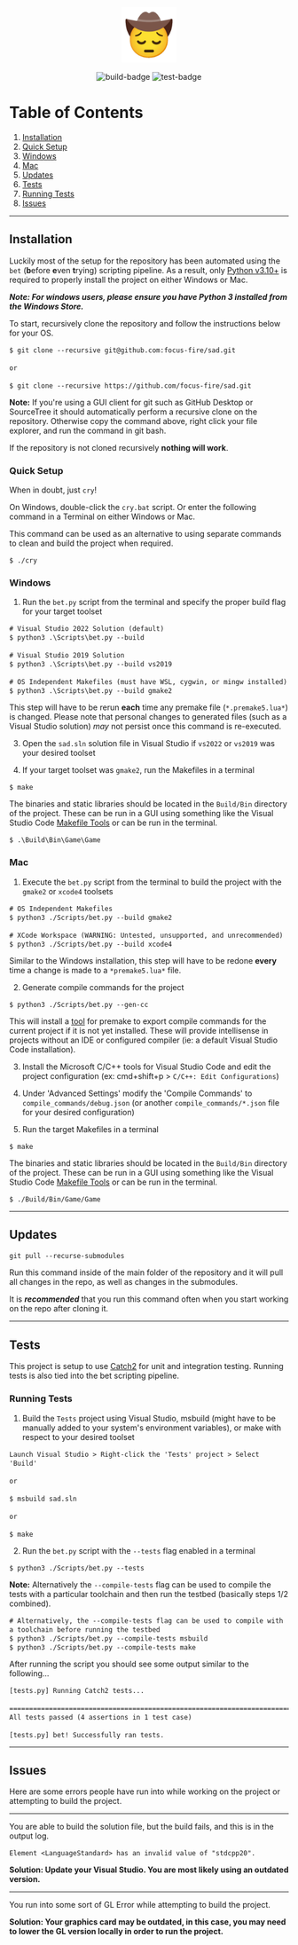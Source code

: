 <p align="center">
    <img src="./.github/assets/pensive-cowboy.png" alt="sad" height="100">
</p>
<p align="center">
    <img src="https://github.com/focus-fire/sad/actions/workflows/build.yml/badge.svg" alt="build-badge">
    <img src="https://github.com/focus-fire/sad/actions/workflows/test.yml/badge.svg" alt="test-badge">
</p>

# Table of Contents

1. [Installation](##Installation)
2. [Quick Setup](###Quick-Setup)
3. [Windows](###Windows)
4. [Mac](###Mac)
5. [Updates](##Updates)
6. [Tests](##Tests)
7. [Running Tests](###Running-Tests)
8. [Issues](##Issues)

--------------

## Installation
Luckily most of the setup for the repository has been automated using the `bet` (**b**efore **e**ven **t**rying) scripting pipeline. As a result, only [Python v3.10+](https://www.python.org/downloads/) is required to properly install the project on either Windows or Mac.

***Note: For windows users, please ensure you have Python 3 installed from the Windows Store.***

To start, recursively clone the repository and follow the instructions below for your OS.

```
$ git clone --recursive git@github.com:focus-fire/sad.git

or

$ git clone --recursive https://github.com/focus-fire/sad.git
```

**Note:** If you're using a GUI client for git such as GitHub Desktop or SourceTree it should automatically perform a recursive clone on the repository. Otherwise copy the command above, right click your file explorer, and run the command in git bash. 

If the repository is not cloned recursively **nothing will work**.

### Quick Setup
When in doubt, just `cry`! 

On Windows, double-click the `cry.bat` script. Or enter the following command in a Terminal on either Windows or Mac. 

This command can be used as an alternative to using separate commands to clean and build the project when required.

```
$ ./cry
```

### Windows

1. Run the `bet.py` script from the terminal and specify the proper build flag for your target toolset 

```
# Visual Studio 2022 Solution (default)
$ python3 .\Scripts\bet.py --build 

# Visual Studio 2019 Solution
$ python3 .\Scripts\bet.py --build vs2019

# OS Independent Makefiles (must have WSL, cygwin, or mingw installed) 
$ python3 .\Scripts\bet.py --build gmake2
```

This step will have to be rerun **each** time any premake file (`*.premake5.lua*`) is changed. Please note that personal changes to generated files (such as a Visual Studio solution) *may* not persist once this command is re-executed.  

3. Open the `sad.sln` solution file in Visual Studio if `vs2022` or `vs2019` was your desired toolset

4. If your target toolset was `gmake2`, run the Makefiles in a terminal

```
$ make
```

The binaries and static libraries should be located in the `Build/Bin` directory of the project. These can be run in a GUI using something like the Visual Studio Code [Makefile Tools](https://marketplace.visualstudio.com/items?itemName=ms-vscode.makefile-tools) or can be run in the terminal.

```
$ .\Build\Bin\Game\Game
```

### Mac

1. Execute the `bet.py` script from the terminal to build the project with the `gmake2` or `xcode4` toolsets 

```
# OS Independent Makefiles 
$ python3 ./Scripts/bet.py --build gmake2

# XCode Workspace (WARNING: Untested, unsupported, and unrecommended)
$ python3 ./Scripts/bet.py --build xcode4
```

Similar to the Windows installation, this step will have to be redone **every** time a change is made to a `*premake5.lua*` file.

2. Generate compile commands for the project 

```
$ python3 ./Scripts/bet.py --gen-cc
```

This will install a [tool](https://github.com/tarruda/premake-export-compile-commands) for premake to export compile commands for the current project if it is not yet installed. These will provide intellisense in projects without an IDE or configured compiler (ie: a default Visual Studio Code installation).

3. Install the Microsoft C/C++ tools for Visual Studio Code and edit the project configuration (ex: cmd+shift+p > `C/C++: Edit Configurations`)

4. Under 'Advanced Settings' modify the 'Compile Commands' to `compile_commands/debug.json` (or another `compile_commands/*.json` file for your desired configuration) 

5. Run the target Makefiles in a terminal

```
$ make
```

The binaries and static libraries should be located in the `Build/Bin` directory of the project. These can be run in a GUI using something like the Visual Studio Code [Makefile Tools](https://marketplace.visualstudio.com/items?itemName=ms-vscode.makefile-tools) or can be run in the terminal.

```
$ ./Build/Bin/Game/Game
```

-------------
## Updates

```
git pull --recurse-submodules
```
Run this command inside of the main folder of the repository and it will pull all changes in the repo, as well as changes in the submodules.

It is ***recommended*** that you run this command often when you start working on the repo after cloning it.

-------------
## Tests
This project is setup to use [Catch2](https://github.com/catchorg/Catch2) for unit and integration testing. Running tests is also tied into the bet scripting pipeline.

### Running Tests

1. Build the `Tests` project using Visual Studio, msbuild (might have to be manually added to your system's environment variables), or make with respect to your desired toolset

```
Launch Visual Studio > Right-click the 'Tests' project > Select 'Build'

or

$ msbuild sad.sln

or

$ make
```

2. Run the `bet.py` script with the `--tests` flag enabled in a terminal

```
$ python3 ./Scripts/bet.py --tests
```

**Note:** Alternatively the `--compile-tests` flag can be used to compile the tests with a particular toolchain and then run the testbed (basically steps 1/2 combined).

```
# Alternatively, the --compile-tests flag can be used to compile with a toolchain before running the testbed
$ python3 ./Scripts/bet.py --compile-tests msbuild
$ python3 ./Scripts/bet.py --compile-tests make
```

After running the script you should see some output similar to the following...

```
[tests.py] Running Catch2 tests...

===============================================================================
All tests passed (4 assertions in 1 test case)

[tests.py] bet! Successfully ran tests.
```

-------------
## Issues

Here are some errors people have run into while working on the project or attempting to build the project.

-------------
You are able to build the solution file, but the build fails, and this is in the output log.

```
Element <LanguageStandard> has an invalid value of "stdcpp20".
```

**Solution: Update your Visual Studio. You are most likely using an outdated version.**

-------------

You run into some sort of GL Error while attempting to build the project.

**Solution: Your graphics card may be outdated, in this case, you may need to lower the GL version locally in order to run the project.**